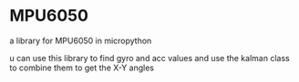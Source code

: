 # MPU6050
a library for MPU6050 in micropython


u  can use this library to find gyro and acc values
 and use the kalman class to combine them to get the X-Y angles

